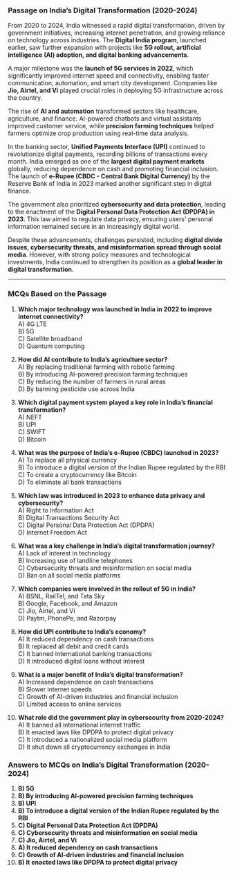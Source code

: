 ### **Passage on India’s Digital Transformation (2020-2024)**  

From 2020 to 2024, India witnessed a rapid digital transformation, driven by government initiatives, increasing internet penetration, and growing reliance on technology across industries. The **Digital India program**, launched earlier, saw further expansion with projects like **5G rollout, artificial intelligence (AI) adoption, and digital banking advancements**.  

A major milestone was the **launch of 5G services in 2022**, which significantly improved internet speed and connectivity, enabling faster communication, automation, and smart city development. Companies like **Jio, Airtel, and Vi** played crucial roles in deploying 5G infrastructure across the country.  

The rise of **AI and automation** transformed sectors like healthcare, agriculture, and finance. AI-powered chatbots and virtual assistants improved customer service, while **precision farming techniques** helped farmers optimize crop production using real-time data analysis.  

In the banking sector, **Unified Payments Interface (UPI)** continued to revolutionize digital payments, recording billions of transactions every month. India emerged as one of the **largest digital payment markets** globally, reducing dependence on cash and promoting financial inclusion. The launch of **e-Rupee (CBDC - Central Bank Digital Currency)** by the Reserve Bank of India in 2023 marked another significant step in digital finance.  

The government also prioritized **cybersecurity and data protection**, leading to the enactment of the **Digital Personal Data Protection Act (DPDPA) in 2023**. This law aimed to regulate data privacy, ensuring users' personal information remained secure in an increasingly digital world.  

Despite these advancements, challenges persisted, including **digital divide issues, cybersecurity threats, and misinformation spread through social media**. However, with strong policy measures and technological investments, India continued to strengthen its position as a **global leader in digital transformation**.  

---  

### **MCQs Based on the Passage**  

1. **Which major technology was launched in India in 2022 to improve internet connectivity?**  
   A) 4G LTE  
   B) 5G  
   C) Satellite broadband  
   D) Quantum computing  

2. **How did AI contribute to India’s agriculture sector?**  
   A) By replacing traditional farming with robotic farming  
   B) By introducing AI-powered precision farming techniques  
   C) By reducing the number of farmers in rural areas  
   D) By banning pesticide use across India  

3. **Which digital payment system played a key role in India’s financial transformation?**  
   A) NEFT  
   B) UPI  
   C) SWIFT  
   D) Bitcoin  

4. **What was the purpose of India’s e-Rupee (CBDC) launched in 2023?**  
   A) To replace all physical currency  
   B) To introduce a digital version of the Indian Rupee regulated by the RBI  
   C) To create a cryptocurrency like Bitcoin  
   D) To eliminate all bank transactions  

5. **Which law was introduced in 2023 to enhance data privacy and cybersecurity?**  
   A) Right to Information Act  
   B) Digital Transactions Security Act  
   C) Digital Personal Data Protection Act (DPDPA)  
   D) Internet Freedom Act  

6. **What was a key challenge in India’s digital transformation journey?**  
   A) Lack of interest in technology  
   B) Increasing use of landline telephones  
   C) Cybersecurity threats and misinformation on social media  
   D) Ban on all social media platforms  

7. **Which companies were involved in the rollout of 5G in India?**  
   A) BSNL, RailTel, and Tata Sky  
   B) Google, Facebook, and Amazon  
   C) Jio, Airtel, and Vi  
   D) Paytm, PhonePe, and Razorpay  

8. **How did UPI contribute to India’s economy?**  
   A) It reduced dependency on cash transactions  
   B) It replaced all debit and credit cards  
   C) It banned international banking transactions  
   D) It introduced digital loans without interest  

9. **What is a major benefit of India’s digital transformation?**  
   A) Increased dependence on cash transactions  
   B) Slower internet speeds  
   C) Growth of AI-driven industries and financial inclusion  
   D) Limited access to online services  

10. **What role did the government play in cybersecurity from 2020-2024?**  
   A) It banned all international internet traffic  
   B) It enacted laws like DPDPA to protect digital privacy  
   C) It introduced a nationalized social media platform  
   D) It shut down all cryptocurrency exchanges in India  

### **Answers to MCQs on India’s Digital Transformation (2020-2024)**  

1. **B) 5G**  
2. **B) By introducing AI-powered precision farming techniques**  
3. **B) UPI**  
4. **B) To introduce a digital version of the Indian Rupee regulated by the RBI**  
5. **C) Digital Personal Data Protection Act (DPDPA)**  
6. **C) Cybersecurity threats and misinformation on social media**  
7. **C) Jio, Airtel, and Vi**  
8. **A) It reduced dependency on cash transactions**  
9. **C) Growth of AI-driven industries and financial inclusion**  
10. **B) It enacted laws like DPDPA to protect digital privacy**  

